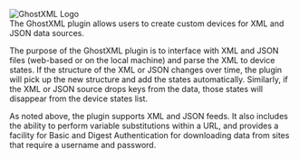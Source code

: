 ![GhostXML Logo](https://github.com/IndigoDomotics/GhostXML/wiki/img/img_ghostxmlLogo.png)  
The GhostXML plugin allows users to create custom devices for XML and 
JSON data sources.

The purpose of the GhostXML plugin is to interface with XML and JSON 
files (web-based or on the local machine) and parse the XML to 
device states. If the structure of the XML or JSON changes over 
time, the plugin will pick up the new structure and add the states 
automatically. Similarly, if the XML or JSON source drops keys from 
the data, those states will disappear from the device states list.

As noted above, the plugin supports XML and JSON feeds.  It also 
includes the ability to perform variable substitutions within a 
URL, and provides a facility for Basic and Digest Authentication for 
downloading data from sites that require a username and password. 

